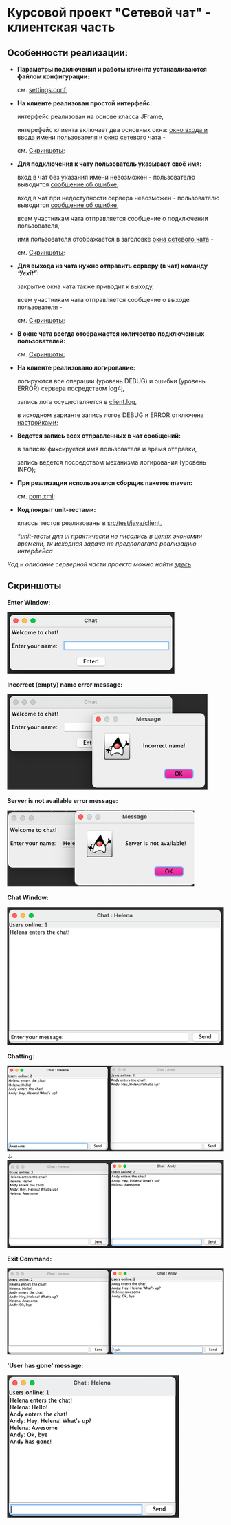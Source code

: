 # Курсовой проект "Сетевой чат" - клиентская часть

## Особенности реализации:
- **Параметры подключения и работы клиента устанавливаются файлом конфигурации:**

  см. [settings.conf](src/main/resources/settings.conf);

- **На клиенте реализован простой интерфейс:**
  
    интерфейс реализован на основе класса JFrame,
  
    интерефейс клиента включает два основных окна: [окно входа и ввода имени пользователя](src/main/java/client/EnterWindow.java) и [окно сетевого чата](src/main/java/client/ClientWindow.java) - 

    см. [Скриншоты](#screenshots);
- **Для подключения к чату пользователь указывает своё имя:**
  
    вход в чат без указания имени невозможен - пользователю выводится [сообщение об ошибке](#incorrectNameError),

    вход в чат при недоступности сервера невозможен - пользователю выводится [сообщение об ошибке](#serverError),
    
    всем участникам чата отправляется сообщение о подключении пользователя,
  
    имя пользователя отображается в заголовке [окна сетевого чата](#chat) -

  см. [Скриншоты](#enter);

- **Для выхода из чата нужно отправить серверу (в чат) команду _“/exit”_:**
  
    закрытие окна чата также приводит к выходу,
    
    всем участникам чата отправляется сообщение о выходе пользователя - 

    см. [Скриншоты](#exit);
  
- **В окне чата всегда отображается количество подключенных пользователей:**

    см. [Скриншоты](#chat);
- **На клиенте реализовано логирование:**

    логируются все операции (уровень DEBUG) и ошибки (уровень ERROR) сервера посредством log4j,

    запись лога осуществляется в [client.log](log/client.log),

    в исходном варианте запись логов DEBUG и ERROR отключена [настройками](src/main/resources/log4j.properties);
- **Ведется запись всех отправленных в чат сообщений:**

    в записях фиксируется имя пользователя и время отправки,

    запись ведется посредством механизма логирования (уровень INFO);
- **При реализации использовался сборщик пакетов maven:**

    см. [pom.xml](pom.xml);
- **Код покрыт unit-тестами:**

    классы тестов реализованы в [src/test/java/client](src/test/java/client),
    
    _*unit-тесты для ui практически не писались в целях экономии времени, тк исходная задача не предполагала реализацию интерфейса_

_Код и описание серверной части проекта можно найти [здесь](https://github.com/agapovaelyne/java-hw-ChatServer)_

<a name="screenshots"><h2>Скриншоты</h2></a>

<b name="enter">Enter Window:</b>

![Enter window](img/EnterWindow.png)

<b name="incorrectNameError">Incorrect (empty) name error message:</b>

![Incorrect (empty) name error](img/IncorrectNameError.png)

<b name="serverError">Server is not available error message:</b>

![Server is not available error](img/ServerNotAvlblError.png)

<b name="chat">Chat Window:</b>

![Chat Window](img/ChatWindow.png)

<b>Chatting:</b>

![Chatting](img/Chatting.png)
                                  ↓
![Chatting2](img/Chatting2.png)

<b name="exit">Exit Command:</b>

![Exit Command](img/ExitCommand.png)

<b>'User has gone' message:</b>

![UserHasGone](img/UserHasGone.png)
